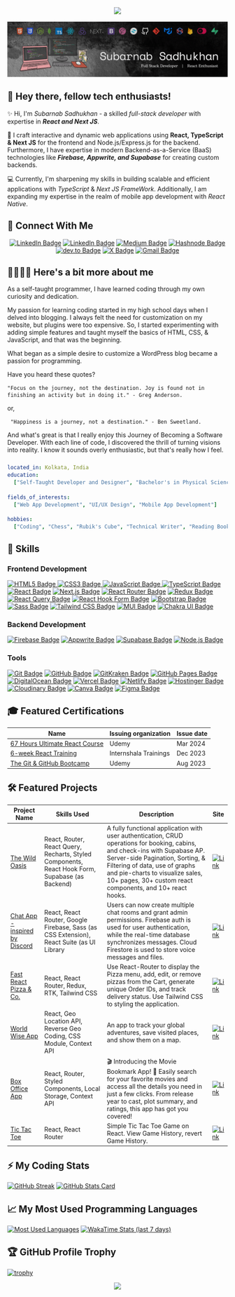 <div align="center" >
  <img  src="https://capsule-render.vercel.app/api?type=waving&color=gradient&height=100&section=header" />
</div>

[![Header](https://raw.githubusercontent.com/subarnabsadhukhan/assets/main/linkedin_cover.png "Header")](https://subarnabsadhukhan.com/)

## 👋 Hey there, fellow tech enthusiasts!

✨ Hi, I'm _Subarnab Sadhukhan_ - a skilled _full-stack developer_ with expertise in **_React and Next JS_**.

🚀 I craft interactive and dynamic web applications using **React, TypeScript & Next JS** for the frontend and Node.js/Express.js for the backend. Furthermore, I have expertise in modern Backend-as-a-Service (BaaS) technologies like **_Firebase, Appwrite, and Supabase_** for creating custom backends.

💻 Currently, I'm sharpening my skills in building scalable and efficient applications with _TypeScript_ & _Next JS FrameWork_. Additionally, I am expanding my expertise in the realm of mobile app development with _React Native_.

## 💬 Connect With Me

<div align="center">
<!-- My Website -->
<a target="_blank" href="https://subarnabsadhukhan.com/">
   <img src="https://custom-icon-badges.demolab.com/badge/Portfolio-8364cc?logo=coding&logoColor=fff&style=flat" alt="LinkedIn Badge" height="30"></a>
<!-- LinkedIn --> 
<a href="https://www.linkedin.com/in/subarnabsadhukhan/">
  <img src="https://img.shields.io/badge/LinkedIn-0A66C2?logo=linkedin&logoColor=fff&style=flat" alt="LinkedIn Badge" height="30"></a>
<!-- Medium -->
<a href="https://medium.com/@subarnabsadhukhan">
  <img src="https://img.shields.io/badge/Medium-272b33?logo=medium&logoColor=fff&style=flat" alt="Medium Badge" height="30"></a>
<!-- Hashnode -->
<a href="https://subarnab.com/">
  <img src="https://img.shields.io/badge/Hashnode-2962FF?logo=hashnode&logoColor=fff&style=flat" alt="Hashnode Badge" height="30"></a>
<!-- Dev.to -->
<a href="https://dev.to/subarnabsadhukhan">
  <img src="https://img.shields.io/badge/dev.to-272b33?logo=devdotto&logoColor=fff&style=flat" alt="dev.to Badge" height="30"></a>
<!-- Twitter -->
<a href="https://twitter.com/SubarnabS">
  <img src="https://img.shields.io/badge/Twitter-272b33?logo=x&logoColor=fff&style=flat" alt="X Badge" height="30"></a>
<!-- Gmail -->
<a href="mailto:hello@subarnab.in">
  <img src="https://img.shields.io/badge/Gmail-EA4330?logo=gmail&logoColor=fff&style=flat" alt="Gmail Badge" height="30"></a>
</div>

## 🫱🏻‍🫲🏻 Here's a bit more about me

As a self-taught programmer, I have learned coding through my own curiosity and dedication.

My passion for learning coding started in my high school days when I delved into blogging. I always felt the need for customization on my website, but plugins were too expensive. So, I started experimenting with adding simple features and taught myself the basics of HTML, CSS, & JavaScript, and that was the beginning.

What began as a simple desire to customize a WordPress blog became a passion for programming.

Have you heard these quotes?

    "Focus on the journey, not the destination. Joy is found not in finishing an activity but in doing it." - Greg Anderson.

or,

     "Happiness is a journey, not a destination." - Ben Sweetland.

And what's great is that I really enjoy this Journey of Becoming a Software Developer. With each line of code, I discovered the thrill of turning visions into reality. I know it sounds overly enthusiastic, but that's really how I feel.

###

```yaml
located_in: Kolkata, India
education:
  ["Self-Taught Developer and Designer", "Bachelor's in Physical Science"]

fields_of_interests:
  ["Web App Development", "UI/UX Design", "Mobile App Development"]

hobbies:
  ["Coding", "Chess", "Rubik's Cube", "Technical Writer", "Reading Books"]
```

## 🚀 Skills

### Frontend Development

<div>
  <a href="#frontend-development" >
    <img src="https://img.shields.io/badge/HTML5-E34F26?logo=html5&logoColor=fff&style=flat" alt="HTML5 Badge" height="30">
  <a href="#frontend-development" >
    <img src="https://img.shields.io/badge/CSS3-1572B6?logo=css3&logoColor=fff&style=flat" alt="CSS3 Badge" height="30">
  <a href="#frontend-development" >
    <img src="https://img.shields.io/badge/JavaScript-F7DF1E?logo=javascript&logoColor=000&style=flat" alt="JavaScript Badge" height="30">
  <a href="#frontend-development" >
    <img src="https://img.shields.io/badge/TypeScript-3178C6?logo=typescript&logoColor=fff&style=flat" alt="TypeScript Badge" height="30">
  <a href="#frontend-development" >
    <img src="https://img.shields.io/badge/React-61DAFB?logo=react&logoColor=000&style=flat" alt="React Badge" height="30"></a>
  <a href="#frontend-development" >
    <img src="https://img.shields.io/badge/Next.js-000?logo=nextdotjs&logoColor=fff&style=flat" alt="Next.js Badge" height="30"></a>
  <a href="#frontend-development" >
    <img src="https://img.shields.io/badge/React%20Router-CA4245?logo=reactrouter&logoColor=fff&style=flat" alt="React Router Badge" height="30"></a>
  <a href="#frontend-development" >
    <img src="https://img.shields.io/badge/Redux-764ABC?logo=redux&logoColor=fff&style=flat" alt="Redux Badge" height="30"></a>
  <a href="#frontend-development" >
    <img src="https://img.shields.io/badge/React%20Query-FF4154?logo=reactquery&logoColor=fff&style=flat" alt="React Query Badge" height="30"></a>
  <a href="#frontend-development" >
    <img src="https://img.shields.io/badge/React%20Hook%20Form-EC5990?logo=reacthookform&logoColor=fff&style=flat" alt="React Hook Form Badge" height="30"></a>
  <a href="#frontend-development" >
    <img src="https://img.shields.io/badge/Bootstrap-7952B3?logo=bootstrap&logoColor=fff&style=flat" alt="Bootstrap Badge" height="30"></a>
  <a href="#frontend-development" >
    <img src="https://img.shields.io/badge/Sass-C69?logo=sass&logoColor=fff&style=flat" alt="Sass Badge" height="30"></a>
  <a href="#frontend-development" >
    <img src="https://img.shields.io/badge/Tailwind%20CSS-06B6D4?logo=tailwindcss&logoColor=fff&style=flat" alt="Tailwind CSS Badge" height="30"></a>
  <a href="#frontend-development" >
    <img src="https://img.shields.io/badge/MUI-007FFF?logo=mui&logoColor=fff&style=flat" alt="MUI Badge" height="30"></a>
  <a href="#frontend-development" >
    <img src="https://img.shields.io/badge/Chakra%20UI-319795?logo=chakraui&logoColor=fff&style=flat" alt="Chakra UI Badge" height="30"></a>
</div>

### Backend Development

<div>
  <a href="#backend-development">
    <img src="https://img.shields.io/badge/Firebase-FFCA28?logo=firebase&logoColor=000&style=flat" alt="Firebase Badge" height="30"></a>
  <a href="#backend-development">
    <img src="https://img.shields.io/badge/Appwrite-FD366E?logo=appwrite&logoColor=fff&style=flat" alt="Appwrite Badge" height="30"></a>
  <a href="#backend-development">
    <img src="https://img.shields.io/badge/Supabase-3FCF8E?logo=supabase&logoColor=fff&style=flat" alt="Supabase Badge" height="30"></a>
  <a href="#backend-development">
    <img src="https://img.shields.io/badge/Node.js-393?logo=nodedotjs&logoColor=fff&style=flat" alt="Node.js Badge" height="30"></a>
</div>

### Tools

<div>
  <a href="#tools">
    <img src="https://img.shields.io/badge/Git-F05032?logo=git&logoColor=fff&style=flat" alt="Git Badge" height="30"></a>
  <a href="#tools">
    <img src="https://img.shields.io/badge/GitHub-181717?logo=github&logoColor=fff&style=flat" alt="GitHub Badge" height="30"></a>
  <a href="#tools">
    <img src="https://img.shields.io/badge/GitKraken-179287?logo=gitkraken&logoColor=fff&style=flat" alt="GitKraken Badge" height="30"></a>
  <a href="#tools">
    <img src="https://img.shields.io/badge/GitHub%20Pages-222?logo=githubpages&logoColor=fff&style=flat" alt="GitHub Pages Badge" height="30"></a>
  <a href="#tools">
    <img src="https://img.shields.io/badge/DigitalOcean-0080FF?logo=digitalocean&logoColor=fff&style=flat" alt="DigitalOcean Badge" height="30"></a>
  <a href="#tools">
    <img src="https://img.shields.io/badge/Vercel-000?logo=vercel&logoColor=fff&style=flat" alt="Vercel Badge" height="30"></a>
  <a href="#tools">
    <img src="https://img.shields.io/badge/Netlify-00C7B7?logo=netlify&logoColor=fff&style=flat" alt="Netlify Badge" height="30"></a>
  <a href="#tools">
    <img src="https://img.shields.io/badge/Hostinger-673DE6?logo=hostinger&logoColor=fff&style=flat" alt="Hostinger Badge" height="30"></a>
  <a href="#tools">
    <img src="https://img.shields.io/badge/Cloudinary-3448C5?logo=cloudinary&logoColor=fff&style=flat" alt="Cloudinary Badge" height="30"></a>
  <a href="#tools">
    <img src="https://img.shields.io/badge/Canva-00C4CC?logo=canva&logoColor=fff&style=flat" alt="Canva Badge" height="30"></a>
  <a href="#tools">
    <img src="https://img.shields.io/badge/Figma-F24E1E?logo=figma&logoColor=fff&style=flat" alt="Figma Badge" height="30"></a>
</div>

## 🎓 Featured Certifications

| **Name**                                                                                         | **Issuing organization** | **Issue date** |
| ------------------------------------------------------------------------------------------------ | ------------------------ | -------------- |
| [67 Hours Ultimate React Course](https://qr.subarnab.in/ultimate-react-course-certificate-udemy) | Udemy                    | Mar 2024       |
| [6-week React Training](https://qr.subarnab.in/react-certificate-internshala)                    | Internshala Trainings    | Dec 2023       |
| [The Git & GitHub Bootcamp](https://qr.subarnab.in/git-github-certificate-udemy)                 | Udemy                    | Aug 2023       |

## 🛠️ Featured Projects

| **Project Name**                                                                 | **Skills Used**                                                                                 | **Description**                                                                                                                                                                                                                                                                                   | **Site**                                                                                                  |
| -------------------------------------------------------------------------------- | ----------------------------------------------------------------------------------------------- | ------------------------------------------------------------------------------------------------------------------------------------------------------------------------------------------------------------------------------------------------------------------------------------------------- | --------------------------------------------------------------------------------------------------------- |
| [The Wild Oasis](https://qr.subarnab.in/the-wild-oasis-github)                   | React, Router, React Query, Recharts, Styled Components, React Hook Form, Supabase (as Backend) | A fully functional application with user authentication, CRUD operations for booking, cabins, and check-ins with Supabase AP. Server-side Pagination, Sorting, & Filtering of data, use of graphs and pie-charts to visualize sales, 10+ pages, 30+ custom react components, and 10+ react hooks. | [![Link](https://img.shields.io/badge/Link-0a66c2?&style=flat)](https://qr.subarnab.in/the-wild-oasis)    |
| [Chat App - inspired by Discord](https://qr.subarnab.in/chat-app-project-github) | React, React Router, Google Firebase, Sass (as CSS Extension), React Suite (as UI Library       | Users can now create multiple chat rooms and grant admin permissions. Firebase auth is used for user authentication, while the real-time database synchronizes messages. Cloud Firestore is used to store voice messages and files.                                                               | [![Link](https://img.shields.io/badge/Link-0a66c2?&style=flat)](https://qr.subarnab.in/chat-app)          |
| [Fast React Pizza & Co.](https://qr.subarnab.in/fast-react-pizza-github)         | React, React Router, Redux, RTK, Tailwind CSS                                                   | Use React-Router to display the Pizza menu, add, edit, or remove pizzas from the Cart, generate unique Order IDs, and track delivery status. Use Tailwind CSS to styling the application.                                                                                                         | [![Link](https://img.shields.io/badge/Link-0a66c2?&style=flat)]()                                         |
| [World Wise App](https://qr.subarnab.in/worldwise-react-project-github)          | React, Geo Location API, Reverse Geo Coding, CSS Module, Context API                            | An app to track your global adventures, save visited places, and show them on a map.                                                                                                                                                                                                              | [![Link](https://img.shields.io/badge/Link-0a66c2?&style=flat)](https://qr.subarnab.in/worldwise)         |
| [Box Office App](https://qr.subarnab.in/box-office-app-github)                   | React, Router, Styled Components, Local Storage, Context API                                    | 🎬 Introducing the Movie Bookmark App! 📱 Easily search for your favorite movies and access all the details you need in just a few clicks. From release year to cast, plot summary, and ratings, this app has got you covered!                                                                    | [![Link](https://img.shields.io/badge/Link-0a66c2?&style=flat)](https://qr.subarnab.in/box-office)        |
| [Tic Tac Toe](https://qr.subarnab.in/tictactoegame-github)                       | React, React Router                                                                             | Simple Tic Tac Toe Game on React. View Game History, revert Game History.                                                                                                                                                                                                                         | [![Link](https://img.shields.io/badge/Link-0a66c2?&style=flat)](https://qr.subarnab.in/tic-tac-toe-surge) |

<!--- | []() |  |  | [![Link](https://img.shields.io/badge/Link-0a66c2?&style=flat)]() | --->

## ⚡ My Coding Stats

[![GitHub Streak](https://streak-stats.demolab.com?user=subarnabsadhukhan&theme=highcontrast)](#-my-coding-stats)
[![GitHub Stats Card](https://github-readme-stats.vercel.app/api?username=subarnabsadhukhan&show_icons=true&theme=highcontrast&card_width=495)](#-my-coding-stats)

## &#x1f4c8; My Most Used Programming Languages

[![Most Used Languages](https://github-readme-stats.vercel.app/api/top-langs/?username=subarnabsadhukhan&hide=cmake&title_color=ffffff&text_color=c9cacc&icon_color=2bbc8a&bg_color=1d1f21&layout=compact&card_width=495)](#-my-most-used-programming-languages)
[![WakaTime Stats (last 7 days)](https://github-readme-stats.vercel.app/api/wakatime?username=subarnabsadhukhan&title_color=ffffff&text_color=c9cacc&icon_color=2bbc8a&bg_color=1d1f21&langs_count=6&layout=compact)](#-my-most-used-programming-languages)

## 🏆 GitHub Profile Trophy

[![trophy](https://github-profile-trophy.vercel.app/?username=subarnabsadhukhan&theme=onedark&rank=SSS,SS,S,AAA,AA,A,B,C&margin-w=15&margin-h=15)](#-github-profile-trophy)

<div align="center">
  <img  src="https://capsule-render.vercel.app/api?type=waving&color=gradient&height=100&section=footer"/>
</div>
